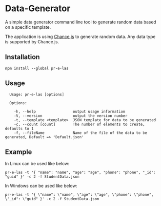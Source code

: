 # Data-Generator

A simple data generator command line tool to generate random data based on a specific template.

The application is using [Chance.js](http://chancejs.com/) to generate random data. Any data type is supported by Chance.js.

## Installation

```
npm install --global pr-e-las
```

## Usage

```
  Usage: pr-e-las [options]

  Options:

    -h, --help                 output usage information
    -V, --version              output the version number
    -t, --template <template>  JSON template for data to be generated
    -c, --count [count]        The number of elements to create, defaults to 1
    -f, --fileName             Name of the file of the data to be generated, Default => 'Default.json'

```

## Example

In Linux can be used like below:

```
pr-e-las -t '{ "name": "name", "age": "age", "phone": "phone", "_id": "guid" }' -c 2 -f StudentData.json
```

In Windows can be used like below:

```
pr-e-las -t '{ \"name": \"name", \"age": \"age", \"phone": \"phone", \"_id": \"guid" }' -c 2 -f StudentData.json
```
